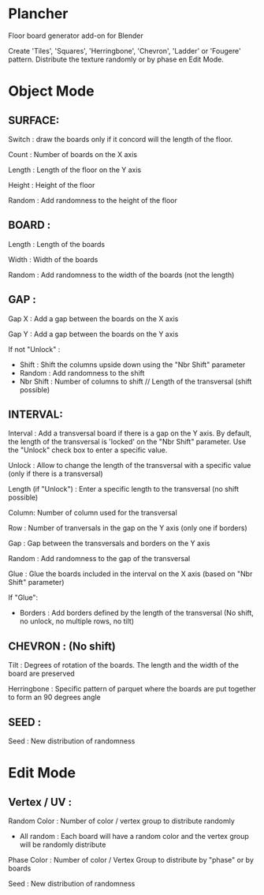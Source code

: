 Plancher
========

Floor board generator add-on for Blender

Create 'Tiles', 'Squares', 'Herringbone', 'Chevron', 'Ladder' or 'Fougere' pattern. 
Distribute the texture randomly or by phase en Edit Mode.

Object Mode
===========

SURFACE:
--------
Switch : draw the boards only if it concord will the length of the floor.

Count : Number of boards on the X axis

Length : Length of the floor on the Y axis

Height : Height of the floor

Random : Add randomness to the height of the floor

BOARD :
-------
Length : Length of the boards

Width : Width of the boards

Random : Add randomness to the width of the boards (not the length) 

GAP :
-----
Gap X : Add a gap between the boards on the X axis

Gap Y : Add a gap between the boards on the Y axis

If not "Unlock" :
- Shift : Shift the columns upside down using the "Nbr Shift" parameter
- Random : Add randomness to the shift
- Nbr Shift : Number of columns to shift // Length of the transversal (shift possible)

INTERVAL:
------------
Interval : Add a transversal board if there is a gap on the Y axis. By default, the length of the transversal is 'locked' on the "Nbr Shift" parameter. Use the "Unlock" check box to enter a specific value.

Unlock : Allow to change the length of the transversal with a specific value (only if there is a transversal)

Length (if "Unlock") : Enter a specific length to the transversal (no shift possible)

Column: Number of column used for the transversal

Row : Number of tranversals in the gap on the Y axis (only one if borders)

Gap : Gap between the transversals and borders on the Y axis

Random : Add randomness to the gap of the transversal

Glue : Glue the boards included in the interval on the X axis (based on "Nbr Shift" parameter)

If "Glue":
- Borders : Add borders defined by the length of the transversal (No shift, no unlock, no multiple rows, no tilt)

CHEVRON : (No shift)
-------
Tilt : Degrees of rotation of the boards. The length and the width of the board are preserved

Herringbone : Specific pattern of parquet where the boards are put together to form an 90 degrees angle

SEED :
-----
Seed : New distribution of randomness

Edit Mode
===========

Vertex / UV :
------------
Random Color : Number of color / vertex group to distribute randomly 

- All random : Each board will have a random color and the vertex group will be randomly distribute

Phase Color : Number of color / Vertex Group to distribute by "phase" or by boards

Seed : New distribution of randomness
